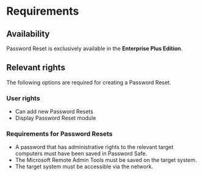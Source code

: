 # Requirements

## Availability

Password Reset is exclusively available in the **Enterprise Plus Edition**.

## Relevant rights

The following options are required for creating a Password Reset.

### User rights

- Can add new Password Resets
- Display Password Reset module

### Requirements for Password Resets

- A password that has administrative rights to the relevant target computers must have been saved in Password Safe.
- The Microsoft Remote Admin Tools must be saved on the target system.
- The target system must be accessible via the network.
